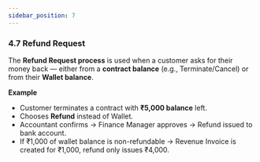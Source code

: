 ```yaml
---
sidebar_position: 7
---
```


### 4.7 Refund Request

The **Refund Request process** is used when a customer asks for their money back — either from a **contract balance** (e.g., Terminate/Cancel) or from their **Wallet balance**.

**Example**

- Customer terminates a contract with **₹5,000 balance** left.
- Chooses **Refund** instead of Wallet.
- Accountant confirms → Finance Manager approves → Refund issued to bank account.
- If ₹1,000 of wallet balance is non-refundable → Revenue Invoice is created for ₹1,000, refund only issues ₹4,000.